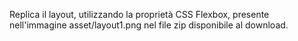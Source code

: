 Replica il layout, utilizzando la proprietà CSS Flexbox, presente nell'immagine asset/layout1.png nel file zip disponibile al download.